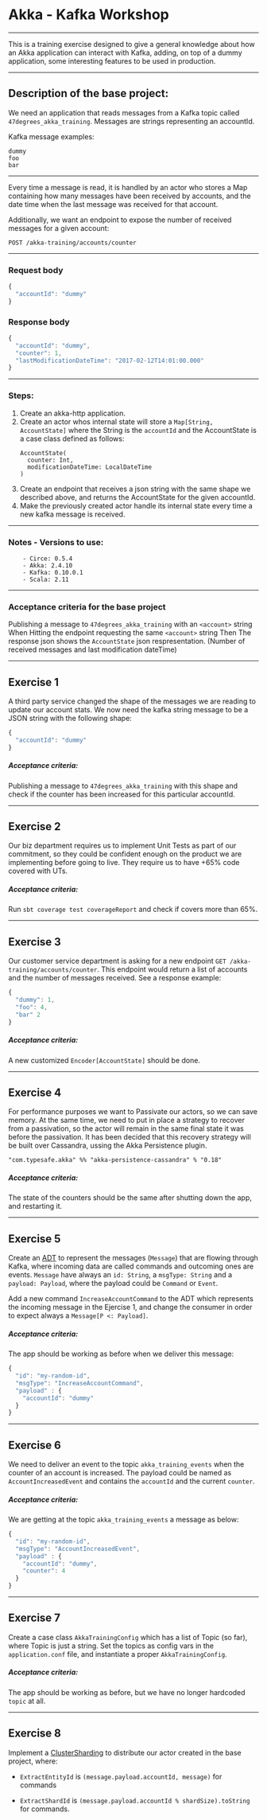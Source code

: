 # Akka - Kafka Workshop

---

This is a training exercise designed to give a general knowledge about how an Akka application can interact with Kafka, adding, on top of a dummy application, some interesting features to be used in production.

---

## Description of the base project:
We need an application that reads messages from a Kafka topic called `47degrees_akka_training`. Messages are strings representing an accountId.

Kafka message examples: 

```
dummy
foo
bar
```

----

Every time a message is read, it is handled by an actor who stores a Map containing how many messages have been received by accounts, and the date time when the last message was received for that account.

Additionally, we want an endpoint to expose the number of received messages for a given account:

    POST /akka-training/accounts/counter

----

### Request body

```javascript
{
  "accountId": "dummy"
}
```

### Response body

```javascript
{
  "accountId": "dummy",
  "counter": 1,
  "lastModificationDateTime": "2017-02-12T14:01:00.000"
}
```

---

### Steps:


1. Create an akka-http application.
2. Create an actor whos internal state will store a 
  `Map[String, AccountState]` where the String is the `accountId` and the AccountState is a case 
  class defined as follows:
    ```
    AccountState(
      counter: Int, 
      modificationDateTime: LocalDateTime
    )
    ```
3. Create an endpoint that receives a json string with 
  the same shape we described above, and returns the 
  AccountState for the given accountId.
4. Make the previously created actor handle its internal 
  state every time a new kafka message is received.

---

### Notes - Versions to use:
        
        - Circe: 0.5.4
        - Akka: 2.4.10
        - Kafka: 0.10.0.1
        - Scala: 2.11

---

### Acceptance criteria for the base project

Publishing a message to `47degrees_akka_training` with an `<account>` string
When Hitting the endpoint requesting the same `<account>` string
Then The response json shows the `AccountState` json respresentation. (Number of received messages and last modification dateTime)

---

## Exercise 1
A third party service changed the shape of the messages we are reading to update our account stats. We now need the kafka string message to be a JSON string with the following shape:

```javascript
{
  "accountId": "dummy"
}
```

##### Acceptance criteria:

Publishing a message to `47degrees_akka_training` with this shape and check if the counter has been increased for this particular accountId.



---

## Exercise 2

Our biz department requires us to implement Unit Tests as part of our commitment, so they could be confident enough on the product we are implementing before going to live.
They require us to have +65% code covered with UTs.

##### Acceptance criteria:

Run `sbt coverage test coverageReport` and check if covers more than 65%.

---

## Exercise 3

Our customer service department is asking for a new endpoint `GET /akka-training/accounts/counter`. This endpoint would return a list of accounts and the number of messages received. See a response example:

```javascript
{
  "dummy": 1,
  "foo": 4,
  "bar" 2
}
```
    
##### Acceptance criteria:

A new customized `Encoder[AccountState]` should be done.

---

## Exercise 4

For performance purposes we want to Passivate our actors, so we can save memory. At the same time, we need to put in place a strategy to recover from a passivation, so the actor will remain in the same final state it was before the passivation. 
It has been decided that this recovery strategy will be built over Cassandra, ussing the Akka Persistence plugin.

```"com.typesafe.akka" %% "akka-persistence-cassandra" % "0.18"```

##### Acceptance criteria:

The state of the counters should be the same after shutting down the app, and restarting it.

---

## Exercise 5

Create an [ADT](http://tpolecat.github.io/presentations/algebraic_types.html#1) to represent the messages (`Message`) that are flowing through Kafka, where incoming data are called commands and outcoming ones are events. `Message` have always an `id: String`, a `msgType: String` and a `payload: Payload`, where the payload could be `Command` or `Event`.

Add a new command `IncreaseAccountCommand` to the ADT which represents the incoming message in the Ejercise 1, and change the consumer in order to expect always a `Message[P <: Payload]`.

##### Acceptance criteria:

The app should be working as before when we deliver this message:

```javascript
{
  "id": "my-random-id",
  "msgType": "IncreaseAccountCommand",
  "payload" : {
    "accountId": "dummy"
  }
}
```

---

## Exercise 6

We need to deliver an event to the topic `akka_training_events` when the counter of an account is increased. The payload could be named as `AccountIncreasedEvent` and contains the `accountId` and the current `counter`.

##### Acceptance criteria:

We are getting at the topic `akka_training_events` a message as below:

```javascript
{
  "id": "my-random-id",
  "msgType": "AccountIncreasedEvent",
  "payload" : {
    "accountId": "dummy",
    "counter": 4
  }
}
```

---

## Exercise 7

Create a case class `AkkaTrainingConfig` which has a list of Topic (so far), where Topic is just a string.
Set the topics as config vars in the `application.conf` file, and instantiate a proper `AkkaTrainingConfig`.

##### Acceptance criteria:

The app should be working as before, but we have no longer hardcoded `topic` at all.

---

## Exercise 8 

Implement a [ClusterSharding](http://doc.akka.io/docs/akka/current/scala/cluster-sharding.html) to distribute our actor created in the base project, where:

- `ExtractEntityId` is `(message.payload.accountId, message)` for commands

- `ExtractShardId` is `(message.payload.accountId % shardSize).toString` for commands.

